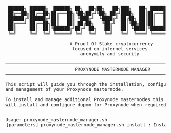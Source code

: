 <pre>

 ██████╗ ██████╗  ██████╗ ██╗  ██╗██╗   ██╗███╗   ██╗ ██████╗ ██████╗ ███████╗
 ██╔══██╗██╔══██╗██╔═══██╗╚██╗██╔╝╚██╗ ██╔╝████╗  ██║██╔═══██╗██╔══██╗██╔════╝
 ██████╔╝██████╔╝██║   ██║ ╚███╔╝  ╚████╔╝ ██╔██╗ ██║██║   ██║██║  ██║█████╗
 ██╔═══╝ ██╔══██╗██║   ██║ ██╔██╗   ╚██╔╝  ██║╚██╗██║██║   ██║██║  ██║██╔══╝
 ██║     ██║  ██║╚██████╔╝██╔╝ ██╗   ██║   ██║ ╚████║╚██████╔╝██████╔╝███████╗
 ╚═╝     ╚═╝  ╚═╝ ╚═════╝ ╚═╝  ╚═╝   ╚═╝   ╚═╝  ╚═══╝ ╚═════╝ ╚═════╝ ╚══════╝

                        A Proof Of Stake cryptocurrency
                         focused on internet services
                            anonymity and security

───────────────────────────────────────────────────────────────────────────────
                          PROXYNODE MASTERNODE MANAGER
───────────────────────────────────────────────────────────────────────────────

This script will guide you through the installation, configuration
and management of your Proxynode masternode.

To install and manage additional Proxynode masternodes this script
will install and configure dupmn for Proxynode when required.


Usage: proxynode_masternode_manager.sh <option> [parameters]

proxynode_masternode_manager.sh install           : Install Proxynode masternode
proxynode_masternode_manager.sh dupmn             : Install or update dupmn
proxynode_masternode_manager.sh help              : Display this help text
proxynode_masternode_manager.sh disclaimer        : Display disclamer
proxynode_masternode_manager.sh bootstrap         : Download and extract Proxynode bootstrap
proxynode_masternode_manager.sh createbootstrap   : Create Proxynode bootstrap (from installed masternode)
proxynode_masternode_manager.sh update            : Update Proxynode binaries
proxynode_masternode_manager.sh stop              : Stop Proxynode masternode
proxynode_masternode_manager.sh start             : Start Proxynode masternode
proxynode_masternode_manager.sh status            : Show Proxynode masternode status
proxynode_masternode_manager.sh monitor [seconds] : Monitor Proxynode masternode and system continuously
proxynode_masternode_manager.sh showconf          : Display contents of prx.conf
proxynode_masternode_manager.sh replace strA strB : Replace 'string A' with 'string B' in prx.conf
proxynode_masternode_manager.sh donation          : Show donation addresses
 
</pre
